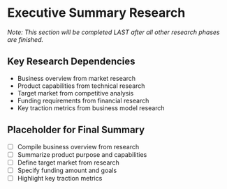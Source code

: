 # Executive Summary Research

*Note: This section will be completed LAST after all other research phases are finished.*

## Key Research Dependencies
- Business overview from market research
- Product capabilities from technical research  
- Target market from competitive analysis
- Funding requirements from financial research
- Key traction metrics from business model research

## Placeholder for Final Summary
- [ ] Compile business overview from research
- [ ] Summarize product purpose and capabilities
- [ ] Define target market from research
- [ ] Specify funding amount and goals
- [ ] Highlight key traction metrics 